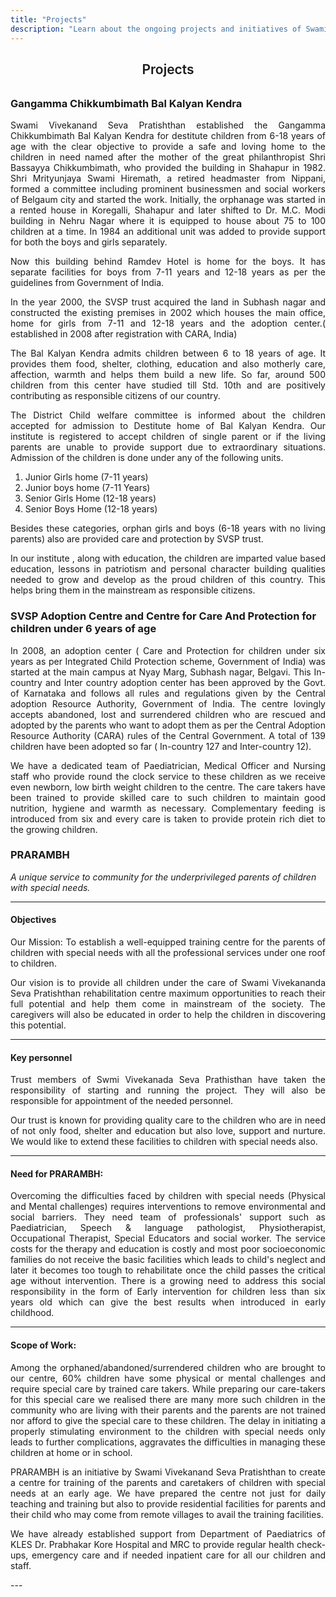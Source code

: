 ```yaml
---
title: "Projects"
description: "Learn about the ongoing projects and initiatives of Swami Vivekanand Seva Pratishthan."
---
```


<h2 style="text-align: center; margin-bottom: 2rem; font-weight: 600;">Projects</h2>

<!-- Gangamma Chikkumbimath Bal Kalyan Kendra -->
<div class="project-section">
    <h3>Gangamma Chikkumbimath Bal Kalyan Kendra</h3>
    <p style="text-align: justify;">Swami Vivekanand Seva Pratishthan established the Gangamma Chikkumbimath Bal Kalyan Kendra for destitute children from 6-18 years of age with the clear objective to provide a safe and loving home to the children in need named after the mother of the great philanthropist Shri Bassayya Chikkumbimath, who provided the building in Shahapur in 1982. Shri Mrityunjaya Swami Hiremath, a retired headmaster from Nippani, formed a committee including prominent businessmen and social workers of Belgaum city and started the work. Initially, the orphanage was started in a rented house in Koregalli, Shahapur and later shifted to Dr. M.C. Modi building in Nehru Nagar where it is equipped to house about 75 to 100 children at a time. In 1984 an additional unit was added to provide support for both the boys and girls separately.</p>
    <p style="text-align: justify;">Now this building behind Ramdev Hotel is home for the boys. It has separate facilities for boys from 7-11 years and 12-18 years as per the guidelines from Government of India.</p>
    <p style="text-align: justify;">In the year 2000, the SVSP trust acquired the land in Subhash nagar and constructed the existing premises in 2002 which houses the main office, home for girls from 7-11 and 12-18 years and the adoption center.( established in 2008 after registration with CARA, India)</p>
    <p style="text-align: justify;">The Bal Kalyan Kendra admits children between 6 to 18 years of age. It provides them food, shelter, clothing, education and also motherly care, affection, warmth and helps them build a new life. So far, around 500 children from this center have studied till Std. 10th and are positively contributing as responsible citizens of our country.</p>
    <p style="text-align: justify;">The District Child welfare committee is informed about the children accepted for admission to Destitute home of Bal Kalyan Kendra. Our institute is registered to accept children of single parent or if the living parents are unable to provide support due to extraordinary situations. Admission of the children is done under any of the following units.</p>
    <ol>
        <li>Junior Girls home (7-11 years)</li>
        <li>Junior boys home (7-11 Years)</li>
        <li>Senior Girls Home (12-18 years)</li>
        <li>Senior Boys Home (12-18 years)</li>
    </ol>
    <p style="text-align: justify;">Besides these categories, orphan girls and boys (6-18 years with no living parents) also are provided care and protection by SVSP trust.</p>
    <p style="text-align: justify;">In our institute , along with education, the children are imparted value based education, lessons in patriotism and personal character building qualities needed to grow and develop as the proud children of this country. This helps bring them in the mainstream as responsible citizens.</p>
</div>

<!-- SVSP Adoption Centre -->
<div class="project-section">
    <h3>SVSP Adoption Centre and Centre for Care And Protection for children under 6 years of age</h3>
    <p style="text-align: justify;">In 2008, an adoption center ( Care and Protection for children under six years as per Integrated Child Protection scheme, Government of India) was started at the main campus at Nyay Marg, Subhash nagar, Belgavi. This In- country and Inter country adoption center has been approved by the Govt. of Karnataka and follows all rules and regulations given by the Central adoption Resource Authority, Government of India. The centre lovingly accepts abandoned, lost and surrendered children who are rescued and adopted by the parents who want to adopt them as per the Central Adoption Resource Authority (CARA) rules of the Central Government. A total of 139 children have been adopted so far ( In-country 127 and Inter-country 12).</p>
    <p style="text-align: justify;">We have a dedicated team of Paediatrician, Medical Officer and Nursing staff who provide round the clock service to these children as we receive even newborn, low birth weight children to the centre. The care takers have been trained to provide skilled care to such children to maintain good nutrition, hygiene and warmth as necessary. Complementary feeding is introduced from six and every care is taken to provide protein rich diet to the growing children.</p>
</div>

<!-- PRARAMBH -->
<div class="project-section">
    <h3>PRARAMBH</h3>
    <p style="font-style: italic;">A unique service to community for the underprivileged parents of children with special needs.</p>  <!-- Italicized subtitle -->
    <hr>
    <h4>Objectives</h4>
    <p style="text-align: justify;">Our Mission: To establish a well-equipped training centre for the parents of children with special needs with all the professional services under one roof to children.</p>
    <p style="text-align: justify;">Our vision is to provide all children under the care of Swami Vivekananda Seva Pratishthan rehabilitation centre maximum opportunities to reach their full potential and help them come in mainstream of the society. The caregivers will also be educated in order to help the children in discovering this potential.</p>
    <hr>
    <h4>Key personnel</h4>
    <p style="text-align: justify;">Trust members of Swmi Vivekanada Seva Prathisthan have taken the responsibility of starting and running the project. They will also be responsible for appointment of the needed personnel.</p>
    <p style="text-align: justify;">Our trust is known for providing quality care to the children who are in need of not only food, shelter and education but also love, support and nurture. We would like to extend these facilities to children with special needs also.</p>
    <hr>
    <h4>Need for PRARAMBH:</h4>
    <p style="text-align: justify;">Overcoming the difficulties faced by children with special needs (Physical and Mental challenges) requires interventions to remove environmental and social barriers. They need team of professionals' support such as Paediatrician, Speech & language pathologist, Physiotherapist, Occupational Therapist, Special Educators and social worker. The service costs for the therapy and education is costly and most poor socioeconomic families do not receive the basic facilities which leads to child's neglect and later it becomes too tough to rehabilitate once the child passes the critical age without intervention. There is a growing need to address this social responsibility in the form of Early intervention for children less than six years old which can give the best results when introduced in early childhood.</p>
    <hr>
    <h4>Scope of Work:</h4>
    <p style="text-align: justify;">Among the orphaned/abandoned/surrendered children who are brought to our centre, 60% children have some physical or mental challenges and require special care by trained care takers. While preparing our care-takers for this special care we realised there are many more such children in the community who are living with their parents and the parents are not trained nor afford to give the special care to these children. The delay in initiating a properly stimulating environment to the children with special needs only leads to further complications, aggravates the difficulties in managing these children at home or in school.</p>
     <p style="text-align: justify;">PRARAMBH is an initiative by Swami Vivekanand Seva Pratishthan to create a centre for training of the parents and caretakers of children with special needs at an early age. We have prepared the centre not just for daily teaching and training but also to provide residential facilities for parents and their child who may come from remote villages to avail the training facilities.</p>
    <p style="text-align: justify;">We have already established support from Department of Paediatrics of KLES Dr. Prabhakar Kore Hospital and MRC to provide regular health check-ups, emergency care and if needed inpatient care for all our children and staff.</p>
</div>
---